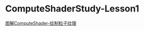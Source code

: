 # ComputeShaderStudy-Lesson1

[图解ComputeShader-绘制粒子纹理](https://www.bilibili.com/video/BV16336z4EAi/?spm_id_from=333.1387.homepage.video_card.click&vd_source=8d8643d3a67aba69c5fba92ae148f366)
